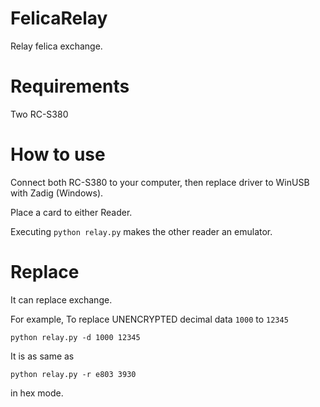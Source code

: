 # FelicaRelay
Relay felica exchange.

# Requirements
Two RC-S380

# How to use
Connect both RC-S380 to your computer, then replace driver to WinUSB with Zadig (Windows).

Place a card to either Reader.

Executing `python relay.py` makes the other reader an emulator.

# Replace
It can replace exchange.

For example, To replace UNENCRYPTED decimal data `1000` to `12345`

`python relay.py -d 1000 12345`

It is as same as

`python relay.py -r e803 3930`

in hex mode.
